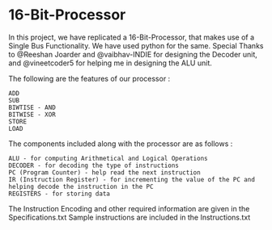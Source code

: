 # 16-Bit-Processor
In this project, we have replicated a 16-Bit-Processor, that makes use of a Single Bus Functionality. We have used python for the same. 
Special Thanks to @Reeshan Joarder and @vaibhav-INDIE for designing the Decoder unit, and @vineetcoder5 for helping me in designing the ALU unit. 

The following are the features of our processor :

    ADD 
    SUB
    BIWTISE - AND
    BITWISE - XOR
    STORE
    LOAD

The components included along with the processor are as follows :

    ALU - for computing Arithmetical and Logical Operations
    DECODER - for decoding the type of instructions
    PC (Program Counter) - help read the next instruction
    IR (Instruction Register) - for incrementing the value of the PC and helping decode the instruction in the PC
    REGISTERS - for storing data

The Instruction Encoding and other required information are given in the Specifications.txt
Sample instructions are included in the Instructions.txt



     
    
